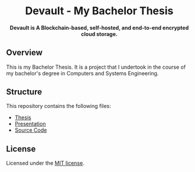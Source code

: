 <h1 align="center">Devault - My Bachelor Thesis</h1>

<h4 align="center">Devault is A Blockchain-based, self-hosted, and end-to-end encrypted cloud storage.</h4>


## Overview

This is my Bachelor Thesis.
It is a project that I undertook in the course of my bachelor's degree in Computers and Systems Engineering.

## Structure

This repository contains the following files:

- [Thesis](thesis)
- [Presentation](presentation)
- [Source Code](https://github.com/AbdeltwabMF/devault)

## License

Licensed under the [MIT license](LICENSE).
